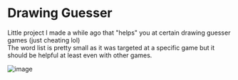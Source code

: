# Drawing Guesser

Little project I made a while ago that "helps" you at certain drawing guesser games (just cheating lol)\
The word list is pretty small as it was targeted at a specific game but it should be helpful at least 
even with other games.

![image](https://github.com/user-attachments/assets/2d858d1f-980b-429e-b80a-b0b6a98061d9)
